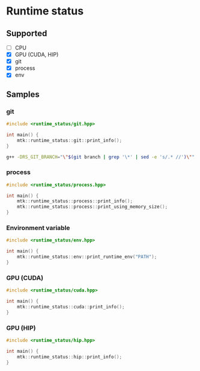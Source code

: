 # Runtime status

## Supported

- [ ] CPU
- [x] GPU (CUDA, HIP)
- [x] git
- [x] process
- [x] env

## Samples
### git

```cpp
#include <runtime_status/git.hpp>

int main() {
	mtk::runtime_status::git::print_info();
}
```

```bash
g++ -DRS_GIT_BRANCH="\"$(git branch | grep '\*' | sed -e 's/.* //')\"" -DRS_GIT_COMMIT="\"$(git rev-parse HEAD)\"" main.cpp -std=c++11
```

### process

```cpp
#include <runtime_status/process.hpp>

int main() {
	mtk::runtime_status::process::print_info();
	mtk::runtime_status::process::print_using_memory_size();
}

```

### Environment variable

```cpp
#include <runtime_status/env.hpp>

int main() {
	mtk::runtime_status::env::print_runtime_env("PATH");
}
```

### GPU (CUDA)

```cpp
#include <runtime_status/cuda.hpp>

int main() {
	mtk::runtime_status::cuda::print_info();
}
```

### GPU (HIP)

```cpp
#include <runtime_status/hip.hpp>

int main() {
	mtk::runtime_status::hip::print_info();
}
```
